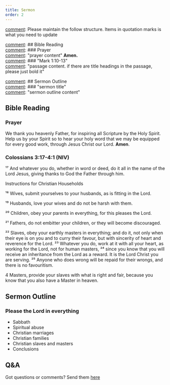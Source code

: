 ```yaml
---
title: Sermon 
order: 2
---
```


[comment]: Please maintain the follow structure. Items in quotation marks is what you need to update

[comment]: ## Bible Reading  
[comment]: ### Prayer  
[comment]: "prayer content"  **Amen.**  
[comment]:  ### "Mark 1:10-13"  
[comment]: "passage content. if there are title headings in the passage, please just bold it"  

[comment]: ## Sermon Outline  
[comment]: ### "sermon title"  
[comment]: "sermon outline content"  

[comment]: ------------------------------------------------------------------------------------

## Bible Reading

### Prayer
We thank you heavenly Father, for inspiring all Scripture by the Holy Spirit. Help us by your Spirit so to hear your holy word that we may be equipped for every good work, through Jesus Christ our Lord. **Amen**.


### Colossians 3:17-4:1 (NIV) 

¹⁷ And whatever you do, whether in word or deed, do it all in the name of the Lord Jesus, giving thanks to God the Father through him.

Instructions for Christian Households

¹⁸ Wives, submit yourselves to your husbands, as is fitting in the Lord.

¹⁹ Husbands, love your wives and do not be harsh with them.

²⁰ Children, obey your parents in everything, for this pleases the Lord.

²¹ Fathers, do not embitter your children, or they will become discouraged.

²² Slaves, obey your earthly masters in everything; and do it, not only when their eye is on you and to curry their favour, but with sincerity of heart and reverence for the Lord. ²³ Whatever you do, work at it with all your heart, as working for the Lord, not for human masters, ²⁴ since you know that you will receive an inheritance from the Lord as a reward. It is the Lord Christ you are serving. ²⁵ Anyone who does wrong will be repaid for their wrongs, and there is no favouritism.

4 Masters, provide your slaves with what is right and fair, because you know that you also have a Master in heaven.


## Sermon Outline
### Please the Lord in everything

- Sabbath 
- Spiritual abuse 
- Christian marriages 
- Christian families 
- Christian slaves and masters 
- Conclusions 

## Q&A
Got questions or comments? Send them [here](https://tinyurl.com/SGHACQuestionsAnswers)
